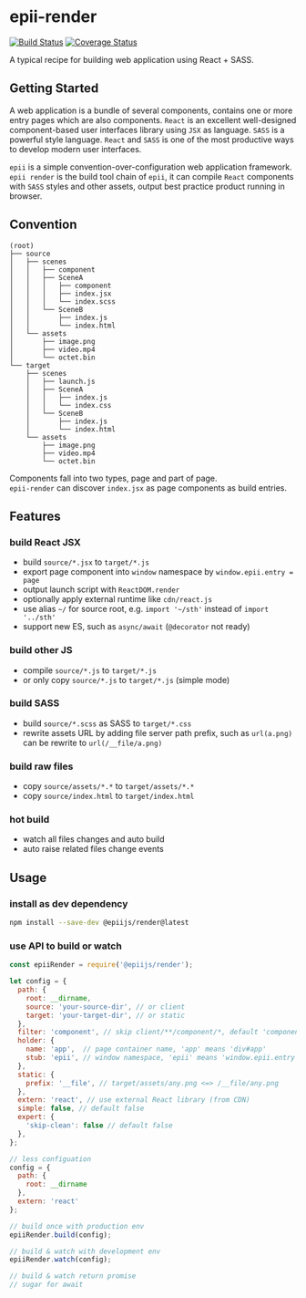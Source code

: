 # epii-render

[![Build Status](https://travis-ci.org/epiijs/epii-render.svg?branch=master)](https://travis-ci.org/epiijs/epii-render)
[![Coverage Status](https://coveralls.io/repos/github/epiijs/epii-render/badge.svg?branch=master)](https://coveralls.io/github/epiijs/epii-render?branch=master)

A typical recipe for building web application using React + SASS.  

## Getting Started

A web application is a bundle of several components, contains one or more entry pages which are also components. `React` is an excellent well-designed component-based user interfaces library using `JSX` as language. `SASS` is a powerful style language. `React` and `SASS` is one of the most productive ways to develop modern user interfaces.

`epii` is a simple convention-over-configuration web application framework. `epii render` is the build tool chain of `epii`, it can compile `React` components with `SASS` styles and other assets, output best practice product running in browser.  

## Convention

```
(root)
├── source
│   ├── scenes
│   │   ├── component
│   │   ├── SceneA
│   │   │   ├── component
│   │   │   ├── index.jsx
│   │   │   └── index.scss
│   │   └── SceneB
│   │       ├── index.js
│   │       └── index.html
│   └── assets
│       ├── image.png
│       ├── video.mp4
│       └── octet.bin
└── target
    ├── scenes
    │   ├── launch.js
    │   ├── SceneA
    │   │   ├── index.js
    │   │   └── index.css
    │   └── SceneB
    │       ├── index.js
    │       └── index.html
    └── assets
        ├── image.png
        ├── video.mp4
        └── octet.bin
```

Components fall into two types, page and part of page.  
`epii-render` can discover `index.jsx` as page components as build entries.

## Features

### build React JSX
- build `source/*.jsx` to `target/*.js`
- export page component into `window` namespace by `window.epii.entry = page`
- output launch script with `ReactDOM.render`
- optionally apply external runtime like `cdn/react.js`
- use alias `~/` for source root, e.g. `import '~/sth'` instead of `import '../sth'`
- support new ES, such as `async/await` (`@decorator` not ready)

### build other JS
- compile `source/*.js` to `target/*.js`
- or only copy `source/*.js` to `target/*.js` (simple mode)

### build SASS
- build `source/*.scss` as SASS to `target/*.css`
- rewrite assets URL by adding file server path prefix, such as `url(a.png)` can be rewrite to `url(/__file/a.png)`

### build raw files
- copy `source/assets/*.*` to `target/assets/*.*`
- copy `source/index.html` to `target/index.html`

### hot build
- watch all files changes and auto build
- auto raise related files change events

## Usage

### install as dev dependency
```sh
npm install --save-dev @epiijs/render@latest
```

### use API to build or watch
```js
const epiiRender = require('@epiijs/render');

let config = {
  path: {
    root: __dirname,
    source: 'your-source-dir', // or client
    target: 'your-target-dir', // or static
  },
  filter: 'component', // skip client/**/component/*, default 'component'
  holder: {
    name: 'app',  // page container name, 'app' means 'div#app'
    stub: 'epii', // window namespace, 'epii' means 'window.epii.entry = page'
  },
  static: {
    prefix: '__file', // target/assets/any.png <=> /__file/any.png
  },
  extern: 'react', // use external React library (from CDN)
  simple: false, // default false
  expert: {
    'skip-clean': false // default false
  },
};

// less configuation
config = {
  path: {
    root: __dirname
  },
  extern: 'react'
};

// build once with production env
epiiRender.build(config);

// build & watch with development env
epiiRender.watch(config);

// build & watch return promise
// sugar for await
```
